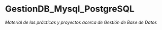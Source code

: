 # GestionDB_Mysql_PostgreSQL

*Material de las prácticas y proyectos acerca de Gestión de Base de Datos*
